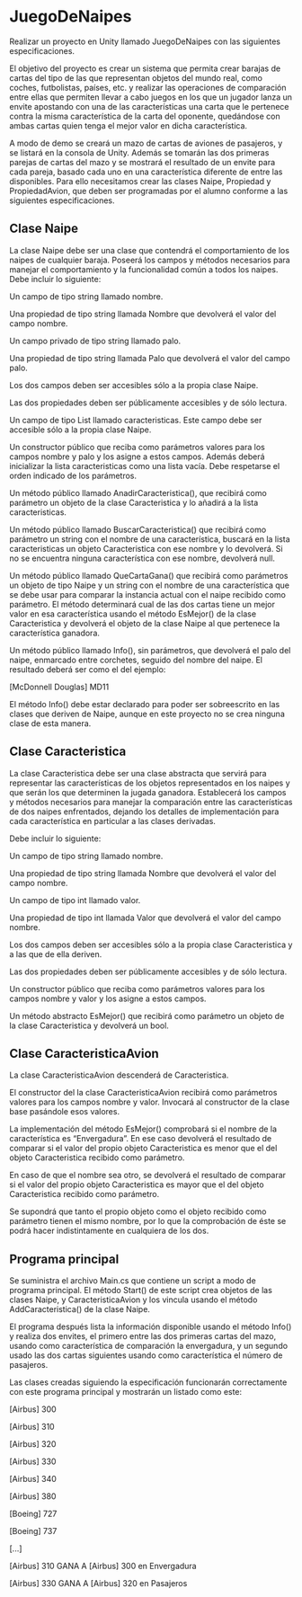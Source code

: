 # JuegoDeNaipes

Realizar un proyecto en Unity llamado JuegoDeNaipes con las siguientes especificaciones.

El objetivo del proyecto es crear un sistema que permita crear barajas de cartas del tipo de las que
representan objetos del mundo real, como coches, futbolistas, países, etc. y realizar las operaciones
de comparación entre ellas que permiten llevar a cabo juegos en los que un jugador lanza un envite
apostando con una de las características una carta que le pertenece contra la misma característica de
la carta del oponente, quedándose con ambas cartas quien tenga el mejor valor en dicha
característica.

A modo de demo se creará un mazo de cartas de aviones de pasajeros, y se listará en la consola de
Unity. Además se tomarán las dos primeras parejas de cartas del mazo y se mostrará el resultado de
un envite para cada pareja, basado cada uno en una característica diferente de entre las disponibles.
Para ello necesitamos crear las clases Naipe, Propiedad y PropiedadAvion, que deben ser
programadas por el alumno conforme a las siguientes especificaciones.

## Clase Naipe
La clase Naipe debe ser una clase que contendrá el comportamiento de los naipes de cualquier
baraja. Poseerá los campos y métodos necesarios para manejar el comportamiento y la
funcionalidad común a todos los naipes. Debe incluir lo siguiente:

Un campo de tipo string llamado nombre.

Una propiedad de tipo string llamada Nombre que devolverá el valor del campo nombre.

Un campo privado de tipo string llamado palo.

Una propiedad de tipo string llamada Palo que devolverá el valor del campo palo.

Los dos campos deben ser accesibles sólo a la propia clase Naipe.

Las dos propiedades deben ser públicamente accesibles y de sólo lectura.

Un campo de tipo List<Caracteristica> llamado caracteristicas. Este campo debe ser
accesible sólo a la propia clase Naipe.

Un constructor público que reciba como parámetros valores para los campos nombre y palo y los
asigne a estos campos. Además deberá inicializar la lista caracteristicas como una lista vacía.
Debe respetarse el orden indicado de los parámetros.

Un método público llamado AnadirCaracteristica(), que recibirá como parámetro un objeto de
la clase Caracteristica y lo añadirá a la lista caracteristicas.

Un método público llamado BuscarCaracteristica() que recibirá como parámetro un string
con el nombre de una característica, buscará en la lista caracteristicas un objeto
Caracteristica con ese nombre y lo devolverá. Si no se encuentra ninguna característica con ese
nombre, devolverá null.

Un método público llamado QueCartaGana() que recibirá como parámetros un objeto de tipo
Naipe y un string con el nombre de una característica que se debe usar para comparar la instancia
actual con el naipe recibido como parámetro. El método determinará cual de las dos cartas tiene un
mejor valor en esa característica usando el método EsMejor() de la clase Caracteristica y
devolverá el objeto de la clase Naipe al que pertenece la característica ganadora.

Un método público llamado Info(), sin parámetros, que devolverá el palo del naipe, enmarcado
entre corchetes, seguido del nombre del naipe. El resultado deberá ser como el del ejemplo:

[McDonnell Douglas] MD11

El método Info() debe estar declarado para poder ser sobreescrito en las clases que deriven de
Naipe, aunque en este proyecto no se crea ninguna clase de esta manera.

## Clase Caracteristica
La clase Caracteristica debe ser una clase abstracta que servirá para representar las
características de los objetos representados en los naipes y que serán los que determinen la jugada
ganadora. Establecerá los campos y métodos necesarios para manejar la comparación entre las
características de dos naipes enfrentados, dejando los detalles de implementación para cada
característica en particular a las clases derivadas.

Debe incluir lo siguiente:

Un campo de tipo string llamado nombre.

Una propiedad de tipo string llamada Nombre que devolverá el valor del campo nombre.

Un campo de tipo int llamado valor.

Una propiedad de tipo int llamada Valor que devolverá el valor del campo nombre.

Los dos campos deben ser accesibles sólo a la propia clase Caracteristica y a las que de ella
deriven.

Las dos propiedades deben ser públicamente accesibles y de sólo lectura.

Un constructor público que reciba como parámetros valores para los campos nombre y valor y los
asigne a estos campos.

Un método abstracto EsMejor() que recibirá como parámetro un objeto de la clase
Caracteristica y devolverá un bool.

## Clase CaracteristicaAvion
La clase CaracteristicaAvion descenderá de Caracteristica.

El constructor del la clase CaracteristicaAvion recibirá como parámetros valores para los
campos nombre y valor. Invocará al constructor de la clase base pasándole esos valores.

La implementación del método EsMejor() comprobará si el nombre de la característica es
“Envergadura”. En ese caso devolverá el resultado de comparar si el valor del propio objeto
Caracteristica es menor que el del objeto Caracteristica recibido como parámetro.

En caso de que el nombre sea otro, se devolverá el resultado de comparar si el valor del propio
objeto Caracteristica es mayor que el del objeto Caracteristica recibido como parámetro.

Se supondrá que tanto el propio objeto como el objeto recibido como parámetro tienen el mismo
nombre, por lo que la comprobación de éste se podrá hacer indistintamente en cualquiera de los dos.

## Programa principal
Se suministra el archivo Main.cs que contiene un script a modo de programa principal. El método
Start() de este script crea objetos de las clases Naipe, y CaracteristicaAvion y los vincula
usando el método AddCaracteristica() de la clase Naipe.

El programa después lista la información disponible usando el método Info() y realiza dos envites,
el primero entre las dos primeras cartas del mazo, usando como característica de comparación la
envergadura, y un segundo usado las dos cartas siguientes usando como característica el número de
pasajeros.

Las clases creadas siguiendo la especificación funcionarán correctamente con este programa
principal y mostrarán un listado como este:

[Airbus] 300

[Airbus] 310

[Airbus] 320

[Airbus] 330

[Airbus] 340

[Airbus] 380

[Boeing] 727

[Boeing] 737

[...]

[Airbus] 310 GANA A [Airbus] 300 en Envergadura

[Airbus] 330 GANA A [Airbus] 320 en Pasajeros
